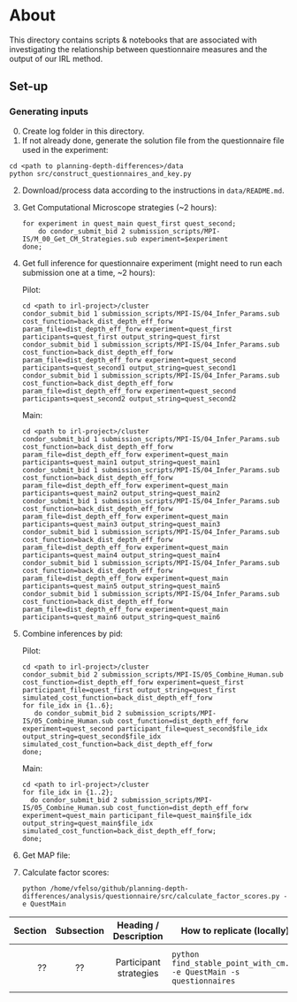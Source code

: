 # About

This directory contains scripts & notebooks that are associated with investigating the relationship between questionnaire measures and the output of our IRL method.

## Set-up

### Generating inputs

0. Create log folder in this directory.
1. If not already done, generate the solution file from the questionnaire file used in the experiment:

```
cd <path to planning-depth-differences>/data
python src/construct_questionnaires_and_key.py
```

2. Download/process data according to the instructions in `data/README.md`.

3. Get Computational Microscope strategies (~2 hours):
   ```
   for experiment in quest_main quest_first quest_second;
       do condor_submit_bid 2 submission_scripts/MPI-IS/M_00_Get_CM_Strategies.sub experiment=$experiment
   done;
   ```
   
4. Get full inference for  questionnaire experiment (might need to run each submission one at a time, ~2 hours):

   Pilot:
     ```
     cd <path to irl-project>/cluster
     condor_submit_bid 1 submission_scripts/MPI-IS/04_Infer_Params.sub cost_function=back_dist_depth_eff_forw param_file=dist_depth_eff_forw experiment=quest_first participants=quest_first output_string=quest_first
     condor_submit_bid 1 submission_scripts/MPI-IS/04_Infer_Params.sub cost_function=back_dist_depth_eff_forw param_file=dist_depth_eff_forw experiment=quest_second participants=quest_second1 output_string=quest_second1
     condor_submit_bid 1 submission_scripts/MPI-IS/04_Infer_Params.sub cost_function=back_dist_depth_eff_forw param_file=dist_depth_eff_forw experiment=quest_second participants=quest_second2 output_string=quest_second2
     ```
   Main:
     ```
     cd <path to irl-project>/cluster
     condor_submit_bid 1 submission_scripts/MPI-IS/04_Infer_Params.sub cost_function=back_dist_depth_eff_forw param_file=dist_depth_eff_forw experiment=quest_main participants=quest_main1 output_string=quest_main1
     condor_submit_bid 1 submission_scripts/MPI-IS/04_Infer_Params.sub cost_function=back_dist_depth_eff_forw param_file=dist_depth_eff_forw experiment=quest_main participants=quest_main2 output_string=quest_main2
     condor_submit_bid 1 submission_scripts/MPI-IS/04_Infer_Params.sub cost_function=back_dist_depth_eff_forw param_file=dist_depth_eff_forw experiment=quest_main participants=quest_main3 output_string=quest_main3
     condor_submit_bid 1 submission_scripts/MPI-IS/04_Infer_Params.sub cost_function=back_dist_depth_eff_forw param_file=dist_depth_eff_forw experiment=quest_main participants=quest_main4 output_string=quest_main4
     condor_submit_bid 1 submission_scripts/MPI-IS/04_Infer_Params.sub cost_function=back_dist_depth_eff_forw param_file=dist_depth_eff_forw experiment=quest_main participants=quest_main5 output_string=quest_main5
     condor_submit_bid 1 submission_scripts/MPI-IS/04_Infer_Params.sub cost_function=back_dist_depth_eff_forw param_file=dist_depth_eff_forw experiment=quest_main participants=quest_main6 output_string=quest_main6
     ```
5. Combine inferences by pid:

   Pilot:
     ```
     cd <path to irl-project>/cluster
     condor_submit_bid 2 submission_scripts/MPI-IS/05_Combine_Human.sub cost_function=dist_depth_eff_forw experiment=quest_first participant_file=quest_first output_string=quest_first simulated_cost_function=back_dist_depth_eff_forw
     for file_idx in {1..6};
        do condor_submit_bid 2 submission_scripts/MPI-IS/05_Combine_Human.sub cost_function=dist_depth_eff_forw experiment=quest_second participant_file=quest_second$file_idx output_string=quest_second$file_idx simulated_cost_function=back_dist_depth_eff_forw
     done;
     ```
   Main:
     ```
     cd <path to irl-project>/cluster
     for file_idx in {1..2};
       do condor_submit_bid 2 submission_scripts/MPI-IS/05_Combine_Human.sub cost_function=dist_depth_eff_forw experiment=quest_main participant_file=quest_main$file_idx output_string=quest_main$file_idx simulated_cost_function=back_dist_depth_eff_forw;
     done;
     ```
5. Get MAP file:
6. Calculate factor scores:
   ```
   python /home/vfelso/github/planning-depth-differences/analysis/questionnaire/src/calculate_factor_scores.py -e QuestMain 
   ```

   

| Section | Subsection |                                                              Heading / Description                                                              | How to replicate (locally)                                           |                                                  How to replicate (cluster)                                                   |
|--------:|:----------:|:-----------------------------------------------------------------------------------------------------------------------------------------------:|----------------------------------------------------------------------|:-----------------------------------------------------------------------------------------------------------------------------:|
|     ??  |    ??      |                                                             Participant strategies                                                              | `python find_stable_point_with_cm.py -e QuestMain -s questionnaires` | `condor_submit_bid 2 submission_scripts/MPI-IS/M_03_Report_CM_Strategies.sub experiment=QuestMain subdirectory=questionnaire` |
